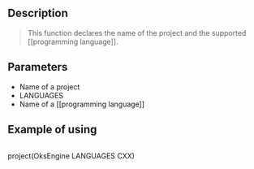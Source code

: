 ## Description
>This function declares the name of the project and the supported [[programming language]].
## Parameters
* Name of a project
* LANGUAGES
* Name of a [[programming language]]
## Example of using
```cmake
```
project(OksEngine LANGUAGES CXX)
